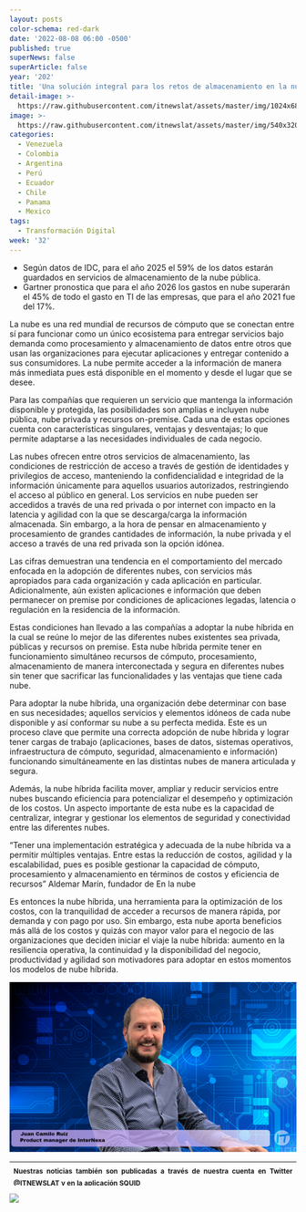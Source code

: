 ```yaml
---
layout: posts
color-schema: red-dark
date: '2022-08-08 06:00 -0500'
published: true
superNews: false
superArticle: false
year: '202'
title: 'Una solución integral para los retos de almacenamiento en la nube '
detail-image: >-
  https://raw.githubusercontent.com/itnewslat/assets/master/img/1024x680/Juan-Camilo-Ruiz-g.jpg
image: >-
  https://raw.githubusercontent.com/itnewslat/assets/master/img/540x320/Juan-Camilo-Ruiz-p.jpg
categories:
  - Venezuela
  - Colombia
  - Argentina
  - Perú
  - Ecuador
  - Chile
  - Panama
  - Mexico
tags:
  - Transformación Digital
week: '32'
---
```

- Según datos de IDC, para el año 2025 el 59% de los datos estarán guardados en servicios de almacenamiento de la nube pública.
- Gartner pronostica que para el año 2026 los gastos en nube superarán el 45% de todo el gasto en TI de las empresas, que para el año 2021 fue del 17%.

La nube es una red mundial de recursos de cómputo que se conectan entre sí para funcionar como un único ecosistema para entregar servicios bajo demanda como procesamiento y almacenamiento de datos entre otros que usan las organizaciones para ejecutar aplicaciones y entregar contenido a sus consumidores.  La nube permite acceder a la información de manera más inmediata pues está disponible en el momento y desde el lugar que se desee. 

Para las compañías que requieren un servicio que mantenga la información disponible y protegida, las posibilidades son amplias e incluyen nube pública, nube privada y recursos on-premise. Cada una de estas opciones cuenta con características singulares, ventajas y desventajas; lo que permite adaptarse a las necesidades individuales de cada negocio. 

Las nubes ofrecen entre otros servicios de almacenamiento, las condiciones de restricción de acceso a través de gestión de identidades y privilegios de acceso, manteniendo la confidencialidad e integridad de la información únicamente para aquellos usuarios autorizados, restringiendo el acceso al público en general.  Los servicios en nube pueden ser accedidos a través de una red privada o por internet con impacto en la latencia y agilidad con la que se descarga/carga la información almacenada.  Sin embargo, a la hora de pensar en almacenamiento y procesamiento de grandes cantidades de información, la nube privada y el acceso a través de una red privada son la opción idónea. 

Las cifras demuestran una tendencia en el comportamiento del mercado enfocada en la adopción de diferentes nubes, con servicios más apropiados para cada organización y cada aplicación en particular. Adicionalmente, aún existen aplicaciones e información que deben permanecer on premise por condiciones de aplicaciones legadas, latencia o regulación en la residencia de la información.

Estas condiciones han llevado a las compañías a adoptar la nube híbrida en la cual se reúne lo mejor de las diferentes nubes existentes sea privada, públicas y recursos on premise. Esta nube híbrida permite tener en funcionamiento simultáneo recursos de cómputo, procesamiento, almacenamiento de manera interconectada y segura en diferentes nubes sin tener que sacrificar las funcionalidades y las ventajas que tiene cada nube. 

Para adoptar la nube híbrida, una organización debe determinar con base en sus necesidades; aquellos servicios y elementos idóneos de cada nube disponible y así conformar su nube a su perfecta medida.  Este es un proceso clave que permite una correcta adopción de nube híbrida y lograr tener cargas de trabajo (aplicaciones, bases de datos, sistemas operativos, infraestructura de cómputo, seguridad, almacenamiento e información) funcionando simultáneamente en las distintas nubes de manera articulada y segura. 

Además, la nube híbrida facilita mover, ampliar y reducir servicios entre nubes buscando eficiencia para potencializar el desempeño y optimización de los costos. Un aspecto importante de esta nube es la capacidad de centralizar, integrar y gestionar los elementos de seguridad y conectividad entre las diferentes nubes.

“Tener una implementación estratégica y adecuada de la nube híbrida va a permitir múltiples ventajas. Entre estas la reducción de costos, agilidad y la escalabilidad, pues es posible gestionar la capacidad de cómputo, procesamiento y almacenamiento en términos de costos y eficiencia de recursos” Aldemar Marín, fundador de En la nube

Es entonces la nube híbrida, una herramienta para la optimización de los costos,  con la tranquilidad de acceder a recursos de manera rápida, por demanda y con pago por uso. Sin embargo, esta nube aporta beneficios más allá de los costos y quizás con mayor valor para el negocio de las organizaciones que deciden iniciar el viaje la nube híbrida: aumento en la resiliencia operativa, la continuidad y la disponibilidad del negocio, productividad y agilidad son motivadores para adoptar en estos momentos los modelos de nube híbrida.

![](https://raw.githubusercontent.com/itnewslat/assets/master/img/540x320/Juan-Camilo-Ruiz-p.jpg)

<table style="height: 42px;" width="569">
<tbody>
<tr>
<td style="text-align: justify;"><sub><strong>Nuestras noticias también son publicadas a través de nuestra cuenta en Twitter <a href="https://twitter.com/itnewslat?lang=es">@ITNEWSLAT</a> y en la aplicación <a href="https://squidapp.co/en/">SQUID</a></strong></sub></td>
</tr>
</tbody>
</table>

<img src="https://tracker.metricool.com/c3po.jpg?hash=56f88a41e39ab42c063cc51676587a04"/>